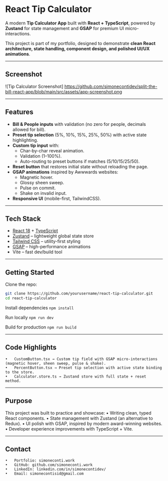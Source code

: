 # React Tip Calculator

A modern **Tip Calculator App** built with **React + TypeScript**, powered by **Zustand** for state management and **GSAP** for premium UI micro-interactions.

This project is part of my portfolio, designed to demonstrate **clean React architecture, state handling, component design, and polished UI/UX animations**.

---

## Screenshot

![Tip Calculator Screenshot]
https://github.com/simonecontidev/split-the-bill-react-app/blob/main/src/assets/app-screenshot.png

---

## Features

- **Bill & People inputs** with validation (no zero for people, decimals allowed for bill).
- **Preset tip selection** (5%, 10%, 15%, 25%, 50%) with active state highlighting.
- **Custom tip input** with:
  - Char-by-char reveal animation.
  - Validation (1–100%).
  - Auto-routing to preset buttons if matches (5/10/15/25/50).
- **Reset button** that restores initial state without reloading the page.
- **GSAP animations** inspired by Awwwards websites:
  - Magnetic hover.
  - Glossy sheen sweep.
  - Pulse on commit.
  - Shake on invalid input.
- **Responsive UI** (mobile-first, TailwindCSS).

---

## Tech Stack

- [React 18](https://react.dev/) + [TypeScript](https://www.typescriptlang.org/)
- [Zustand](https://docs.pmnd.rs/zustand/getting-started/introduction) – lightweight global state store
- [Tailwind CSS](https://tailwindcss.com/) – utility-first styling
- [GSAP](https://greensock.com/gsap/) – high-performance animations
- Vite – fast dev/build tool

---

## Getting Started

Clone the repo:

```bash
git clone https://github.com/yourusername/react-tip-calculator.git
cd react-tip-calculator
```

Install dependencies
`npm install`

Run locally
`npm run dev`

Build for production
`npm run build`

---

## Code Highlights

    •	CustomButton.tsx → Custom tip field with GSAP micro-interactions (magnetic hover, sheen sweep, pulse & shake).
    •	PercentButton.tsx → Preset tip selection with active state binding to the store.
    •	Calculator.store.ts → Zustand store with full state + reset method.

---

## Purpose

This project was built to practice and showcase:
• Writing clean, typed React components.
• State management with Zustand (an alternative to Redux).
• UI polish with GSAP, inspired by modern award-winning websites.
• Developer experience improvements with TypeScript + Vite.

---

## Contact

    •	Portfolio: simoneconti.work
    •	GitHub: github.com/simoneconti.work
    •	LinkedIn: linkedin.com/in/simonecontidev/
    •	Email: simonecontisid@gmail.com
